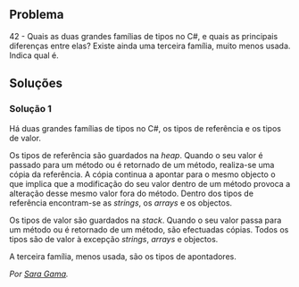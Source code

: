 ## Problema

42 - Quais as duas grandes famílias de tipos no C#, e quais as principais
diferenças entre elas? Existe ainda uma terceira família, muito menos usada.
Indica qual é.

## Soluções

### Solução 1

Há duas grandes famílias de tipos no C#, os tipos de referência e os 
tipos de valor.

Os tipos de referência são guardados na _heap_. Quando o seu valor é passado
para um método ou é retornado de um método, realiza-se uma cópia da 
referência. A cópia continua a apontar para o mesmo objecto o que implica 
que a modificação do seu valor dentro de um método provoca a alteração desse 
mesmo valor fora do método. Dentro dos tipos de referência encontram-se 
as _strings_, os _arrays_ e os objectos.

Os tipos de valor são guardados na _stack_. Quando o seu valor passa para um 
método ou é retornado de um método, são efectuadas cópias. Todos os tipos são
de valor à excepção _strings_, _arrays_ e objectos. 

A terceira família, menos usada, são os tipos de apontadores.

*Por [Sara Gama](https://github.com/serapinta).*
